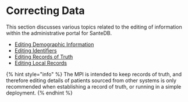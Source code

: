 # Correcting Data

This section discusses various topics related to the editing of information within the administrative portal for SanteDB.

* [Editing Demographic Information](editing-demographic-information.md)
* [Editing Identifiers](editing-identifiers.md)
* [Editing Records of Truth](records-of-truth.md)
* [Editing Local Records](local-records.md)

{% hint style="info" %}
The MPI is intended to keep records of truth, and therefore editing details of patients sourced from other systems is only recommended when establishing a record of truth, or running in a simple deployment.
{% endhint %}
